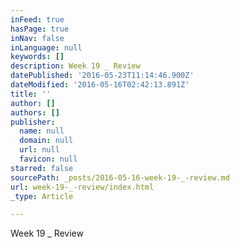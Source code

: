 ```yaml
---
inFeed: true
hasPage: true
inNav: false
inLanguage: null
keywords: []
description: Week 19 _ Review
datePublished: '2016-05-23T11:14:46.900Z'
dateModified: '2016-05-16T02:42:13.891Z'
title: ''
author: []
authors: []
publisher:
  name: null
  domain: null
  url: null
  favicon: null
starred: false
sourcePath: _posts/2016-05-16-week-19-_-review.md
url: week-19-_-review/index.html
_type: Article

---
```

Week 19 \_ Review